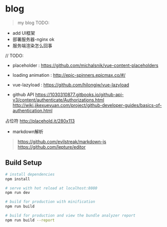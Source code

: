 # blog

> my blog
TODO:
* add UI框架
* 部署服务器-nginx ok
* 服务端渲染怎么回事


// TODO:
* placeholder : https://github.com/michalsnik/vue-content-placeholders
* loading animation : http://epic-spinners.epicmax.co/#/
* vue-lazyload : https://github.com/hilongjw/vue-lazyload

* github API https://1030310877.gitbooks.io/github-api-v3/content/authenticate/Authorizations.html
http://wiki.jikexueyuan.com/project/github-developer-guides/basics-of-authentication.html

占位符
http://placehold.it/280x113


* markdown解析
> https://github.com/evilstreak/markdown-js
> https://github.com/lepture/editor

## Build Setup

``` bash
# install dependencies
npm install

# serve with hot reload at localhost:8080
npm run dev

# build for production with minification
npm run build

# build for production and view the bundle analyzer report
npm run build --report
```
